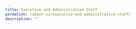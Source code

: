 ```yaml
---
title: Executive and Administrative Staff
permalink: /about-us/executive-and-administrative-staff/
description: ""
---
```


